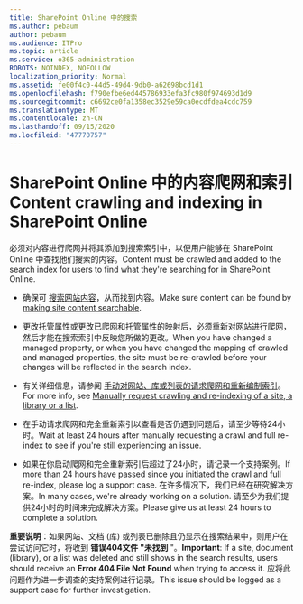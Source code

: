 ```yaml
---
title: SharePoint Online 中的搜索
ms.author: pebaum
author: pebaum
ms.audience: ITPro
ms.topic: article
ms.service: o365-administration
ROBOTS: NOINDEX, NOFOLLOW
localization_priority: Normal
ms.assetid: fe00f4c0-44d5-49d4-9db0-a62698bcd1d1
ms.openlocfilehash: f790efbe6ed445786933efa3fc980f974693d1d9
ms.sourcegitcommit: c6692ce0fa1358ec3529e59ca0ecdfdea4cdc759
ms.translationtype: MT
ms.contentlocale: zh-CN
ms.lasthandoff: 09/15/2020
ms.locfileid: "47770757"
---
```

# <a name="content-crawling-and-indexing-in-sharepoint-online"></a><span data-ttu-id="ac9b1-102">SharePoint Online 中的内容爬网和索引</span><span class="sxs-lookup"><span data-stu-id="ac9b1-102">Content crawling and indexing in SharePoint Online</span></span>

<span data-ttu-id="ac9b1-103">必须对内容进行爬网并将其添加到搜索索引中，以便用户能够在 SharePoint Online 中查找他们搜索的内容。</span><span class="sxs-lookup"><span data-stu-id="ac9b1-103">Content must be crawled and added to the search index for users to find what they're searching for in SharePoint Online.</span></span>

- <span data-ttu-id="ac9b1-104">确保可 [搜索网站内容](https://docs.microsoft.com/sharepoint/make-site-content-searchable)，从而找到内容。</span><span class="sxs-lookup"><span data-stu-id="ac9b1-104">Make sure content can be found by [making site content searchable](https://docs.microsoft.com/sharepoint/make-site-content-searchable).</span></span>

- <span data-ttu-id="ac9b1-105">更改托管属性或更改已爬网和托管属性的映射后，必须重新对网站进行爬网，然后才能在搜索索引中反映您所做的更改。</span><span class="sxs-lookup"><span data-stu-id="ac9b1-105">When you have changed a managed property, or when you have changed the mapping of crawled and managed properties, the site must be re-crawled before your changes will be reflected in the search index.</span></span>

- <span data-ttu-id="ac9b1-106">有关详细信息，请参阅 [手动对网站、库或列表的请求爬网和重新编制索引](https://docs.microsoft.com/sharepoint/crawl-site-content)。</span><span class="sxs-lookup"><span data-stu-id="ac9b1-106">For more info, see [Manually request crawling and re-indexing of a site, a library or a list](https://docs.microsoft.com/sharepoint/crawl-site-content).</span></span>

- <span data-ttu-id="ac9b1-107">在手动请求爬网和完全重新索引以查看是否仍遇到问题后，请至少等待24小时。</span><span class="sxs-lookup"><span data-stu-id="ac9b1-107">Wait at least 24 hours after manually requesting a crawl and full re-index to see if you're still experiencing an issue.</span></span>

- <span data-ttu-id="ac9b1-108">如果在你启动爬网和完全重新索引后超过了24小时，请记录一个支持案例。</span><span class="sxs-lookup"><span data-stu-id="ac9b1-108">If more than 24 hours have passed since you initiated the crawl and full re-index, please log a support case.</span></span> <span data-ttu-id="ac9b1-109">在许多情况下，我们已经在研究解决方案。</span><span class="sxs-lookup"><span data-stu-id="ac9b1-109">In many cases, we're already working on a solution.</span></span> <span data-ttu-id="ac9b1-110">请至少为我们提供24小时的时间来完成解决方案。</span><span class="sxs-lookup"><span data-stu-id="ac9b1-110">Please give us at least 24 hours to complete a solution.</span></span>

<span data-ttu-id="ac9b1-111">**重要说明**：如果网站、文档 (库) 或列表已删除且仍显示在搜索结果中，则用户在尝试访问它时，将收到 **错误404文件 "未找到** "。</span><span class="sxs-lookup"><span data-stu-id="ac9b1-111">**Important**: If a site, document (library), or a list was deleted and still shows in the search results, users should receive an **Error 404 File Not Found** when trying to access it.</span></span> <span data-ttu-id="ac9b1-112">应将此问题作为进一步调查的支持案例进行记录。</span><span class="sxs-lookup"><span data-stu-id="ac9b1-112">This issue should be logged as a support case for further investigation.</span></span>



